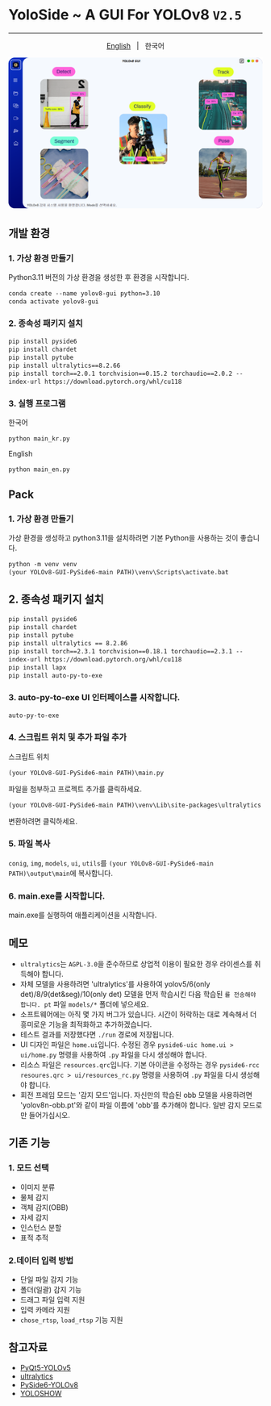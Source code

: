 # YoloSide ~ A GUI For YOLOv8 `V2.5`
---
<p align="center"> 
  <a href="https://github.com/songminkyu/YOLOv8-PySide-GUI/blob/main/README.md"> English</a> &nbsp; | &nbsp; 한국어</a>
 </p>

![](UI.png)

## 개발 환경
### 1. 가상 환경 만들기

Python3.11 버전의 가상 환경을 생성한 후 환경을 시작합니다.

```shell
conda create --name yolov8-gui python=3.10
conda activate yolov8-gui
```
### 2. 종속성 패키지 설치

```shell
pip install pyside6
pip install chardet
pip install pytube
pip install ultralytics==8.2.66
pip install torch==2.0.1 torchvision==0.15.2 torchaudio==2.0.2 --index-url https://download.pytorch.org/whl/cu118
```

### 3. 실행 프로그램
한국어
```shell
python main_kr.py
```
English
```shell
python main_en.py
```

## Pack
### 1. 가상 환경 만들기

가상 환경을 생성하고 python3.11을 설치하려면 기본 Python을 사용하는 것이 좋습니다.
```shell
python -m venv venv
(your YOLOv8-GUI-PySide6-main PATH)\venv\Scripts\activate.bat
```

## 2. 종속성 패키지 설치

```shell
pip install pyside6
pip install chardet
pip install pytube
pip install ultralytics == 8.2.86
pip install torch==2.3.1 torchvision==0.18.1 torchaudio==2.3.1 --index-url https://download.pytorch.org/whl/cu118
pip install lapx
pip install auto-py-to-exe
```

### 3. auto-py-to-exe UI 인터페이스를 시작합니다.

```shell
auto-py-to-exe
```

### 4. 스크립트 위치 및 추가 파일 추가

스크립트 위치
```shell
(your YOLOv8-GUI-PySide6-main PATH)\main.py
```

파일을 첨부하고 프로젝트 추가를 클릭하세요.
```shell
(your YOLOv8-GUI-PySide6-main PATH)\venv\Lib\site-packages\ultralytics
```

변환하려면 클릭하세요.

### 5. 파일 복사
`conig`, `img`, `models`, `ui`, `utils`를 `(your YOLOv8-GUI-PySide6-main PATH)\output\main`에 복사합니다.

### 6. main.exe를 시작합니다.
main.exe를 실행하여 애플리케이션을 시작합니다.

## 메모
- `ultralytics`는 `AGPL-3.0`을 준수하므로 상업적 이용이 필요한 경우 라이센스를 취득해야 합니다.
- 자체 모델을 사용하려면 'ultralytics'를 사용하여 yolov5/6(only det)/8/9(det&seg)/10(only det) 모델을 먼저 학습시킨 다음 학습된 `를 전송해야 합니다. pt` 파일 `models/*` 폴더에 넣으세요.
- 소프트웨어에는 아직 몇 가지 버그가 있습니다. 시간이 허락하는 대로 계속해서 더 흥미로운 기능을 최적화하고 추가하겠습니다.
- 테스트 결과를 저장했다면 `./run` 경로에 저장됩니다.
- UI 디자인 파일은 `home.ui`입니다. 수정된 경우 `pyside6-uic home.ui > ui/home.py` 명령을 사용하여 `.py` 파일을 다시 생성해야 합니다.
- 리소스 파일은 `resources.qrc`입니다. 기본 아이콘을 수정하는 경우 `pyside6-rcc resoures.qrc > ui/resources_rc.py` 명령을 사용하여 `.py` 파일을 다시 생성해야 합니다.
- 회전 프레임 모드는 '감지 모드'입니다. 자신만의 학습된 obb 모델을 사용하려면 'yolov8n-obb.pt'와 같이 파일 이름에 'obb'를 추가해야 합니다. 일반 감지 모드로만 들어가십시오.

## 기존 기능
### 1. 모드 선택
- 이미지 분류
- 물체 감지
- 객체 감지(OBB)
- 자세 감지
- 인스턴스 분할
- 표적 추적

### 2.데이터 입력 방법
- 단일 파일 감지 기능
- 폴더(일괄) 감지 기능
- 드래그 파일 입력 지원
- 입력 카메라 지원
- `chose_rtsp`, `load_rtsp` 기능 지원


## 참고자료
- [PyQt5-YOLOv5](https://github.com/Javacr/PyQt5-YOLOv5)
- [ultralytics](https://github.com/ultralytics/ultralytics)
- [PySide6-YOLOv8](https://github.com/Jai-wei/YOLOv8-PySide6-GUI/tree/main)
- [YOLOSHOW](https://github.com/SwimmingLiu/YOLOSHOW/tree/31644373fca58aefcc9dba72a610c92031e5331b)
